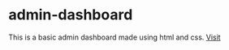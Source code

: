 # admin-dashboard
This is a basic admin dashboard made using html and css. [Visit](https://sanishpoudel.github.io/admin-dashboard/)